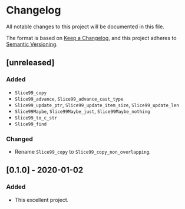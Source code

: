 # Changelog
All notable changes to this project will be documented in this file.

The format is based on [Keep a Changelog](https://keepachangelog.com/en/1.0.0/),
and this project adheres to [Semantic Versioning](https://semver.org/spec/v2.0.0.html).

## [unreleased]

### Added

 - `Slice99_copy`
 - `Slice99_advance`, `Slice99_advance_cast_type`
 - `Slice99_update_ptr`, `Slice99_update_item_size`, `Slice99_update_len`
 - `Slice99Maybe`, `Slice99Maybe_just`, `Slice99Maybe_nothing`
 - `Slice99_to_c_str`
 - `Slice99_find`

### Changed

 - Rename `Slice99_copy` to `Slice99_copy_non_overlapping`.

## [0.1.0] - 2020-01-02

### Added

 - This excellent project.
